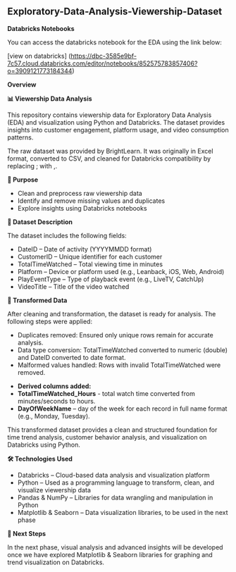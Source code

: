 ## Exploratory-Data-Analysis-Viewership-Dataset

**Databricks Notebooks**

You can access the databricks notebook for the EDA using the link below:

[view on databricks] (https://dbc-3585e9bf-7c57.cloud.databricks.com/editor/notebooks/852575783857406?o=3909121773184344)

**Overview**

**📊 Viewership Data Analysis**

This repository contains viewership data for Exploratory Data Analysis (EDA) and visualization using Python and Databricks. The dataset provides insights into customer engagement, platform usage, and video consumption patterns.

The raw dataset was provided by BrightLearn. It was originally in Excel format, converted to CSV, and cleaned for Databricks compatibility by replacing ; with ,.

**🎯 Purpose**

* Clean and preprocess raw viewership data
* Identify and remove missing values and duplicates
* Explore insights using Databricks notebooks

**📂 Dataset Description**

The dataset includes the following fields:

* DateID – Date of activity (YYYYMMDD format)
* CustomerID – Unique identifier for each customer
* TotalTimeWatched – Total viewing time in minutes
* Platform – Device or platform used (e.g., Leanback, iOS, Web, Android)
* PlayEventType – Type of playback event (e.g., LiveTV, CatchUp)
* VideoTitle – Title of the video watched

**📂 Transformed Data**

After cleaning and transformation, the dataset is ready for analysis. The following steps were applied:

* Duplicates removed: Ensured only unique rows remain for accurate analysis.
* Data type conversion: TotalTimeWatched converted to numeric (double) and DateID converted to date format.
* Malformed values handled: Rows with invalid TotalTimeWatched were removed.
- **Derived columns added:**
- **TotalTimeWatched_Hours** - total watch time converted from minutes/seconds to hours.
- **DayOfWeekName** – day of the week for each record in full name format (e.g., Monday, Tuesday).
  
This transformed dataset provides a clean and structured foundation for time trend analysis, customer behavior analysis, and visualization on Databricks using Python.

**🛠️ Technologies Used**

* Databricks – Cloud-based data analysis and visualization platform
* Python – Used as a programming language to transform, clean, and visualize viewership data
* Pandas & NumPy – Libraries for data wrangling and manipulation in Python
* Matplotlib & Seaborn – Data visualization libraries, to be used in the next phase

**🚀 Next Steps**

In the next phase, visual analysis and advanced insights will be developed once we have explored Matplotlib & Seaborn libraries for graphing and trend visualization on Databricks.
